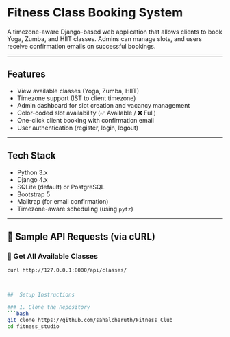 #  Fitness Class Booking System

A timezone-aware Django-based web application that allows clients to book Yoga, Zumba, and HIIT classes. Admins can manage slots, and users receive confirmation emails on successful bookings.

---

##  Features

- View available classes (Yoga, Zumba, HIIT)
- Timezone support (IST to client timezone)
- Admin dashboard for slot creation and vacancy management
- Color-coded slot availability (✅ Available / ❌ Full)
- One-click client booking with confirmation email
- User authentication (register, login, logout)

---

##  Tech Stack

- Python 3.x
- Django 4.x
- SQLite (default) or PostgreSQL
- Bootstrap 5
- Mailtrap (for email confirmation)
- Timezone-aware scheduling (using `pytz`)

---

## 📮 Sample API Requests (via cURL)

### 🔹 Get All Available Classes

```bash
curl http://127.0.0.1:8000/api/classes/



##  Setup Instructions

### 1. Clone the Repository
```bash
git clone https://github.com/sahalcheruth/Fitness_Club
cd fitness_studio


